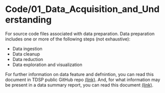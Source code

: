 # Code/01_Data_Acquisition_and_Understanding

For source code files associated with data preparation. Data preparation includes one or more of the following steps (not exhaustive):

- Data ingestion
- Data cleanup
- Data reduction
- Data exploration and visualization

For further information on data feature and defnintion, you can read this document in TDSP public GitHub repo [(link)](https://github.com/Azure/Azure-TDSP-ProjectTemplate/blob/master/Docs/DataReport/Data%20Defintion.md). And, for what information may be present in a data summary report, you can read this document [(link)](https://github.com/Azure/Azure-TDSP-ProjectTemplate/blob/master/Docs/DataReport/DataSummaryReport.md).
